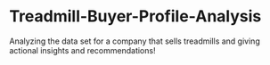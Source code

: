 # Treadmill-Buyer-Profile-Analysis
Analyzing the data set for a company that sells treadmills and giving actional insights and recommendations!
